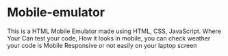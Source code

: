 # Mobile-emulator
This is a HTML Mobile Emulator made using HTML, CSS, JavaScript. Where Your Can test your code, How it looks in mobile, you can check weather your code is Mobile Responsive or not easily on your laptop screen
